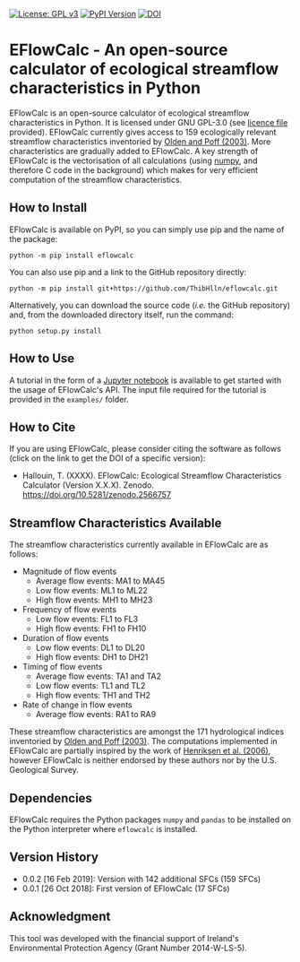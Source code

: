 [![License: GPL v3](https://img.shields.io/badge/License-GPL%20v3-blue.svg)](https://www.gnu.org/licenses/gpl-3.0)
[![PyPI Version](https://badge.fury.io/py/eflowcalc.svg)](https://pypi.python.org/pypi/eflowcalc)
[![DOI](https://zenodo.org/badge/DOI/10.5281/zenodo.2566757.svg)](https://doi.org/10.5281/zenodo.2566757)

# EFlowCalc - An open-source calculator of ecological streamflow characteristics in Python

EFlowCalc is an open-source calculator of ecological streamflow characteristics in Python. It is licensed under GNU GPL-3.0 (see [licence file](https://github.com/ThibHlln/eflowcalc/blob/master/LICENCE.md) provided). EFlowCalc currently gives access to 159 ecologically relevant streamflow characteristics inventoried by [Olden and Poff (2003)](https://doi.org/10.1002/rra.700). More characteristics are gradually added to EFlowCalc. A key strength of EFlowCalc is the vectorisation of all calculations (using [numpy](https://github.com/numpy/numpy), and therefore C code in the background) which makes for very efficient computation of the streamflow characteristics.

## How to Install

EFlowCalc is available on PyPI, so you can simply use pip and the name of the package:

    python -m pip install eflowcalc

You can also use pip and a link to the GitHub repository directly:

	python -m pip install git+https://github.com/ThibHlln/eflowcalc.git

Alternatively, you can download the source code (*i.e.* the GitHub repository) and, from the downloaded directory itself, run the command:

    python setup.py install

## How to Use

A tutorial in the form of a [Jupyter notebook](https://github.com/ThibHlln/eflowcalc/blob/master/examples/api_usage_example.ipynb) is available to get started with the usage of EFlowCalc's API. The input file required for the tutorial is provided in the `examples/` folder.

## How to Cite

If you are using EFlowCalc, please consider citing the software as follows (click on the link to get the DOI of a specific version):
* Hallouin, T. (XXXX). EFlowCalc: Ecological Streamflow Characteristics Calculator (Version X.X.X). Zenodo. https://doi.org/10.5281/zenodo.2566757

## Streamflow Characteristics Available

The streamflow characteristics currently available in EFlowCalc are as follows:
* Magnitude of flow events
    * Average flow events: MA1 to MA45
    * Low flow events: ML1 to ML22
    * High flow events: MH1 to MH23
* Frequency of flow events
    * Low flow events: FL1 to FL3
    * High flow events: FH1 to FH10
* Duration of flow events
    * Low flow events: DL1 to DL20
    * High flow events: DH1 to DH21
* Timing of flow events
    * Average flow events: TA1 and TA2
    * Low flow events: TL1 and TL2
    * High flow events: TH1 and TH2
* Rate of change in flow events
    * Average flow events: RA1 to RA9
    
These streamflow characteristics are amongst the 171 hydrological indices inventoried by [Olden and Poff (2003)](https://doi.org/10.1002/rra.700). The computations implemented in EFlowCalc are partially inspired by the work of [Henriksen et al. (2006)](https://doi.org/10.3133/ofr20061093), however EFlowCalc is neither endorsed by these authors nor by the U.S. Geological Survey.

## Dependencies

EFlowCalc requires the Python packages `numpy` and `pandas` to be installed on the Python interpreter where `eflowcalc` is installed.

## Version History

* 0.0.2 [16 Feb 2019]: Version with 142 additional SFCs (159 SFCs)
* 0.0.1 [26 Oct 2018]: First version of EFlowCalc (17 SFCs)

## Acknowledgment

This tool was developed with the financial support of Ireland's Environmental Protection Agency (Grant Number 2014-W-LS-5).